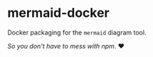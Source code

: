 # mermaid-docker

Docker packaging for the `mermaid` diagram tool.

_So you don't have to mess with npm_. :heart:

